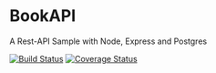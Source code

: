 # BookAPI
A Rest-API Sample with Node, Express and Postgres

[![Build Status](https://travis-ci.org/ng-hobby/BookAPI.svg?branch=master)](https://travis-ci.org/ng-hobby/BookAPI) [![Coverage Status](https://coveralls.io/repos/github/ng-hobby/BookAPI/badge.svg?branch=master)](https://coveralls.io/github/ng-hobby/BookAPI?branch=master)




